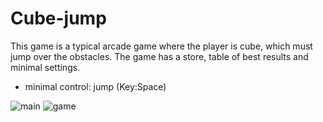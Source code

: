 # Cube-jump

This game is a typical arcade game where the player is cube, which must jump over the obstacles. 
The game has a store, table of best results and minimal settings.

- minimal control: jump (Key:Space)

![main](https://user-images.githubusercontent.com/29926552/31667166-4b41d90a-b357-11e7-8053-d60f3a9b4f92.png)
![game](https://user-images.githubusercontent.com/29926552/31667160-48d7375a-b357-11e7-9a95-8afd036780d3.png)

